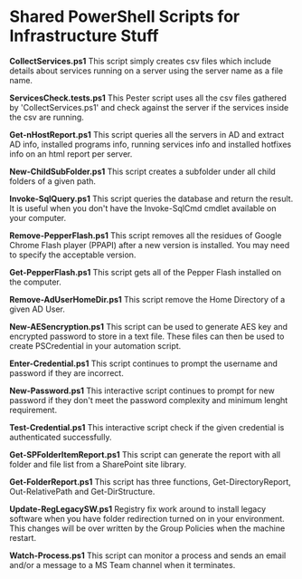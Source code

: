 # Shared PowerShell Scripts for Infrastructure Stuff

__CollectServices.ps1__
This script simply creates csv files which include details about services running on a server using the server name as a file name.

__ServicesCheck.tests.ps1__
This Pester script uses all the csv files gathered by 'CollectServices.ps1' and check against the server if the services inside the csv are running.

__Get-nHostReport.ps1__
This script queries all the servers in AD and extract AD info, installed programs info, running services info and installed hotfixes info on an html report per server.

__New-ChildSubFolder.ps1__
This script creates a subfolder under all child folders of a given path.

__Invoke-SqlQuery.ps1__
This script queries the database and return the result. It is useful when you don't have the Invoke-SqlCmd cmdlet available on your computer.

__Remove-PepperFlash.ps1__
This script removes all the residues of Google Chrome Flash player (PPAPI) after a new version is installed. You may need to specify the acceptable version.

__Get-PepperFlash.ps1__
This script gets all of the Pepper Flash installed on the computer.

__Remove-AdUserHomeDir.ps1__
This script remove the Home Directory of a given AD User.

__New-AESencryption.ps1__
This script can be used to generate AES key and encrypted password to store in a text file. These files can then be used to create PSCredential in your automation script.

__Enter-Credential.ps1__
This script continues to prompt the username and password if they are incorrect.

__New-Password.ps1__
This interactive script continues to prompt for new password if they don't meet the password complexity and minimum lenght requirement.

__Test-Credential.ps1__
This interactive script check if the given credential is authenticated successfully.

__Get-SPFolderItemReport.ps1__
This script can generate the report with all folder and file list from a SharePoint site library.

__Get-FolderReport.ps1__
This script has three functions, Get-DirectoryReport, Out-RelativePath and Get-DirStructure.

__Update-RegLegacySW.ps1__
Registry fix work around to install legacy software when you have folder redirection turned on in your environment. This changes will be over written by the Group Policies when the machine restart.

__Watch-Process.ps1__ 
This script can monitor a process and sends an email and/or a message to a MS Team channel when it terminates.  
 
